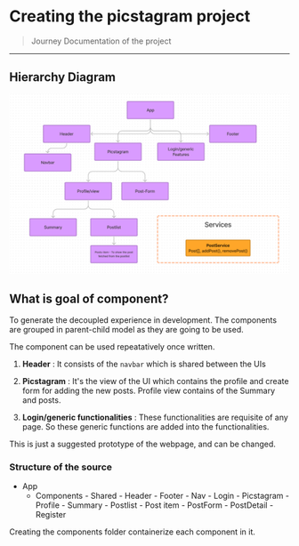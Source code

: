 # Creating the picstagram project 
> Journey Documentation of the project

---

## Hierarchy Diagram

![hierarchy diagram file](./Documentation-Assets/services.png "Diagram")

## What is goal of component?

To generate the decoupled experience in development. The components are grouped in parent-child model as they are going to be used.

The component can be used repeatatively once written.

1. **Header** : It consists of the `navbar` which is shared between the UIs

2. **Picstagram** : It's the view of the UI which contains the profile and create form for adding the new posts. Profile view contains of the Summary and posts.

3. **Login/generic functionalities** : These functionalities are requisite of any page. So these generic functions are added into the functionalities.

This is just a suggested prototype of the webpage, and can be changed.

### Structure of the source

- App
  - Components
        - Shared
            - Header
            - Footer
            - Nav
        - Login
        - Picstagram
            - Profile
                - Summary
                - Postlist
                    - Post item
            - PostForm
            - PostDetail
        - Register

Creating the components folder containerize each component in it.